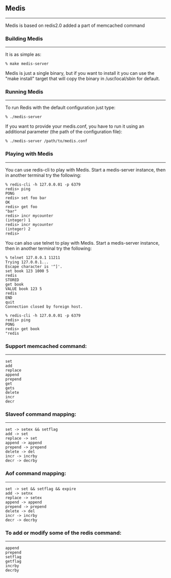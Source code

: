 ## Medis

-------------------------------------------

Medis is based on redis2.0 added a part of memcached command


### Building Medis

--------------

It is as simple as:

    % make medis-server

Medis is just a single binary, but if you want to install it you can use
the "make install" target that will copy the binary in /usr/local/sbin
for default.


### Running Medis

-------------

To run Redis with the default configuration just type:

    % ./medis-server

If you want to provide your medis.conf, you have to run it using an additional
parameter (the path of the configuration file):

    % ./medis-server /path/to/medis.conf



### Playing with Medis

------------------

You can use redis-cli to play with Medis. Start a medis-server instance,
then in another terminal try the following:

    % redis-cli -h 127.0.0.01 -p 6379
    redis> ping
    PONG
    redis> set foo bar
    OK
    redis> get foo
    "bar"
    redis> incr mycounter
    (integer) 1
    redis> incr mycounter
    (integer) 2
    redis> 


You can also use telnet to play with Medis. Start a medis-server instance,
then in another terminal try the following:

    % telnet 127.0.0.1 11211
    Trying 127.0.0.1...
    Escape character is '^]'.
    set book 123 1000 5
    redis
    STORED
    get book
    VALUE book 123 5
    redis
    END
    quit
    Connection closed by foreign host.

    % redis-cli -h 127.0.0.01 -p 6379
    redis> ping
    PONG
    redis> get book
    "redis



### Support memcached command:

--------------------

    set
    add
    replace
    append
    prepend
    get
    gets
    delete
    incr
    decr


### Slaveof command mapping:

--------------------

    set -> setex && setflag
    add -> set
    replace -> set
    append -> append
    prepend -> prepend
    delete -> del
    incr -> incrby
    decr -> decrby


### Aof command mapping:

---------------------

    set -> set && setflag && expire
    add -> setnx
    replace -> setex
    append -> append
    prepend -> prepend
    delete -> del
    incr -> incrby
    decr -> decrby


### To add or modify some of the redis command:

--------------------------

    append
    prepend
    setflag
    getflag
    incrby
    decrby

